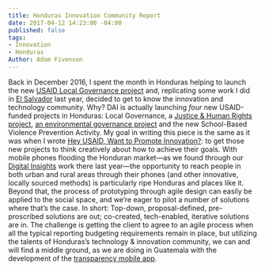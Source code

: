 ```yaml
---
title: Honduras Innovation Community Report
date: 2017-04-12 14:23:00 -04:00
published: false
tags:
- Innovation
- Honduras
Author: Adam Fivenson
---
```


Back in December 2016, I spent the month in Honduras helping to launch the new [USAID Local Governance project](https://www.dai.com/our-work/projects/honduras-local-governance-activity-hlg) and, replicating some work I did in [El Salvador](https://dai-global-digital.com/innovation-and-entrepreneurship-in-el-salvador.html) last year, decided to get to know the innovation and technology community. Why? DAI is actually launching *four* new USAID-funded projects in Honduras: Local Governance, a [Justice & Human Rights project](https://www.dai.com/our-work/projects/honduras-justice-human-rights-and-security-strengthening-activity-jhrss), [an environmental governance project](https://www.dai.com/our-work/projects/honduras-ProParque-GEMA) and the new School-Based Violence Prevention Activity. My goal in writing this piece is the same as it was when I wrote [Hey USAID, Want to Promote Innovation?](https://dai-global-digital.com/hey-usaid-want-to-promote-innovation.html): to get those new projects to think creatively about how to achieve their goals. With mobile phones flooding the Honduran market—as we found through our [Digital Insights]( https://dai-global-digital.com/honduras-digital-insights.html) work there last year—the opportunity to reach people in both urban and rural areas through their phones (and other innovative, locally sourced methods) is particularly ripe Honduras and places like it. Beyond that, the process of prototyping through agile design can easily be applied to the social space, and we’re eager to pilot a number of solutions where that’s the case. In short: Top-down, proposal-defined, pre-proscribed solutions are out; co-created, tech-enabled, iterative solutions are in. The challenge is getting the client to agree to an agile process when all the typical reporting budgeting requirements remain in place, but utilizing the talents of Honduras’s technology & innovation community, we can and will find a middle ground, as we are doing in Guatemala with the development of the [transparency mobile app](https://dai-global-digital.com/citizen-centered-design-guatemala.html). 